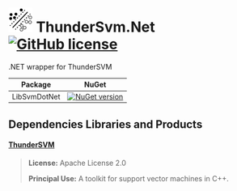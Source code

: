# ![Alt text](nuget/svm48.png "ThunderSvm.Net") ThunderSvm.Net [![GitHub license](https://img.shields.io/github/license/mashape/apistatus.svg)]()
 
.NET wrapper for ThunderSVM

|Package|NuGet|
|---|---|
|LibSvmDotNet|[![NuGet version](https://img.shields.io/nuget/v/ThunderSvmDotNet.svg)](https://www.nuget.org/packages/ThunderSvmDotNet)|

## Dependencies Libraries and Products

#### [ThunderSVM](https://github.com/Xtra-Computing/thundersvm)

> **License:** Apache License 2.0
> 
> **Principal Use:** A toolkit for support vector machines in C++.
